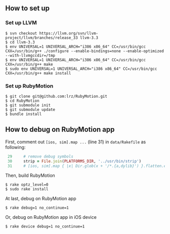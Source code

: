 ## How to set up
### Set up LLVM

```
$ svn checkout https://llvm.org/svn/llvm-project/llvm/branches/release_33 llvm-3.3
$ cd llvm-3.3 
$ env UNIVERSAL=1 UNIVERSAL_ARCH="i386 x86_64" CC=/usr/bin/gcc CXX=/usr/bin/g++ ./configure --enable-bindings=none --enable-optimized --with-llvmgccdir=/tmp
$ env UNIVERSAL=1 UNIVERSAL_ARCH="i386 x86_64" CC=/usr/bin/gcc CXX=/usr/bin/g++ make
$ sudo env UNIVERSAL=1 UNIVERSAL_ARCH="i386 x86_64" CC=/usr/bin/gcc CXX=/usr/bin/g++ make install
```

### Set up RubyMotion
```
$ git clone git@github.com:lrz/RubyMotion.git
$ cd RubyMotion
$ git submodule init
$ git submodule update
$ bundle install
```


## How to debug on RubyMotion app
First, comment out `[ios, sim].map ...` (line 31) in `data/Rakefile` as following:

```ruby
 29     # remove debug symbols
 30     strip = File.join(PLATFORMS_DIR, '../usr/bin/strip')
 31     # [ios, sim].map { |x| Dir.glob(x + '/*.{a,dylib}') }.flatten.each { |x| sh("\"#{strip}\" -S \"#{x}\"") }
```

Then, build RubyMotion

```
$ rake optz_level=0
$ sudo rake install
```

At last, debug on RubyMotion app

```
$ rake debug=1 no_continue=1
```

Or, debug on RubyMotion app in iOS device

```
$ rake device debug=1 no_continue=1
```
